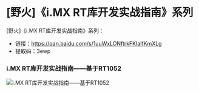 # [野火]《i.MX RT库开发实战指南》系列
[野火]《i.MX RT库开发实战指南》系列：
* 链接：https://pan.baidu.com/s/1uuWxLONftrkFKlaIfKmXLg 
* 提取码：3ewp 

### i.MX RT库开发实战指南——基于RT1052
![i.MX RT库开发实战指南——基于RT1052](https://raw.githubusercontent.com/wiki/Embdefire/products/images/野火开源图书专栏/i.MX_RT库开发实战指南——基于RT1052.jpg)